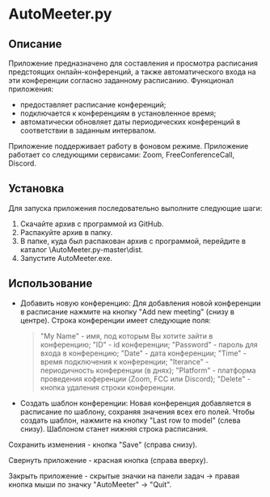 # AutoMeeter.py

## Описание

Приложение предназначено для составления и просмотра расписания предстоящих онлайн-конференций, а также автоматического входа на эти конференции согласно заданному расписанию.
Функционал приложения:
- предоставляет расписание конференций;
- подключается к конференциям в установленное время;
- автоматически обновляет даты периодических конференций в соответствии в заданным интервалом.

Приложение поддерживает работу в фоновом режиме.
Приложение работает со следующими сервисами: Zoom, FreeConferenceCall, Discord.


## Установка

Для запуска приложения последовательно выполните следующие шаги:
1. Скачайте архив с программой из GitHub.
2. Распакуйте архив в папку.
3. В папке, куда был распакован архив с программой, перейдите в каталог \AutoMeeter.py-master\dist.
4. Запустите AutoMeeter.exe.


## Использование

- Добавить новую конференцию:
Для добавления новой конференции в расписание нажмите на кнопку "Add new meeting" (снизу в центре).
Строка конференции имеет следующие поля:
  > "My Name" - имя, под которым Вы хотите зайти в конференцию;
  > "ID" - id конференции;
  > "Password" - пароль для входа в конференцию;
  > "Date" - дата конференции;
  > "Time" - время подключения к конференции;
  > "Iterance" - периодичность конференции (в днях);
  > "Platform" - платформа проведения коференции (Zoom, FCC или Discord);
  > "Delete" - кнопка удаления строки конференции.

- Создать шаблон конференции:
Новая конференция добавляется в расписание по шаблону, сохраняя значения всех его полей. Чтобы создать шаблон, нажмите на кнопку "Last row to model" (слева снизу). Шаблоном станет нижняя строка расписания.

Сохранить изменения - кнопка "Save" (справа снизу).

Свернуть приложение - красная кнопка (справа вверху).

Закрыть приложение - скрытые значки на панели задач -> правая кнопка мыши по значку "AutoMeeter" -> "Quit".
